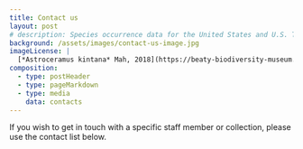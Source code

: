 ```yaml
---
title: Contact us
layout: post
# description: Species occurrence data for the United States and U.S. Territories.
background: /assets/images/contact-us-image.jpg
imageLicense: |
  [*Astroceramus kintana* Mah, 2018](https://beaty-biodiversity-museum.hp.gbif-staging.org/specimen/search?entity=1806513266) by Cyril CHAMBARD licensed under [CC-BY-4.0](http://creativecommons.org/licenses/by-nc/4.0/)
composition: 
  - type: postHeader
  - type: pageMarkdown
  - type: media
    data: contacts
---
```


If you wish to get in touch with a specific staff member or collection, please use the contact list below.
